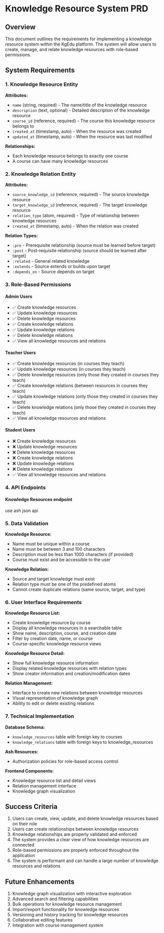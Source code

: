 # Knowledge Resource System PRD

## Overview
This document outlines the requirements for implementing a knowledge resource system within the KgEdu platform. The system will allow users to create, manage, and relate knowledge resources with role-based permissions.

## System Requirements

### 1. Knowledge Resource Entity

**Attributes:**
- `name` (string, required) - The name/title of the knowledge resource
- `description` (text, optional) - Detailed description of the knowledge resource
- `course_id` (reference, required) - The course this knowledge resource belongs to
- `created_at` (timestamp, auto) - When the resource was created
- `updated_at` (timestamp, auto) - When the resource was last modified

**Relationships:**
- Each knowledge resource belongs to exactly one course
- A course can have many knowledge resources

### 2. Knowledge Relation Entity

**Attributes:**
- `source_knowledge_id` (reference, required) - The source knowledge resource
- `target_knowledge_id` (reference, required) - The target knowledge resource
- `relation_type` (atom, required) - Type of relationship between knowledge resources
- `created_at` (timestamp, auto) - When the relation was created

**Relation Types:**
- `:pre` - Prerequisite relationship (source must be learned before target)
- `:post` - Post-requisite relationship (source should be learned after target)
- `:related` - General related knowledge
- `:extends` - Source extends or builds upon target
- `:depends_on` - Source depends on target

### 3. Role-Based Permissions

#### Admin Users
- ✅ Create knowledge resources
- ✅ Update knowledge resources
- ✅ Delete knowledge resources
- ✅ Create knowledge relations
- ✅ Update knowledge relations
- ✅ Delete knowledge relations
- ✅ View all knowledge resources and relations

#### Teacher Users
- ✅ Create knowledge resources (in courses they teach)
- ✅ Update knowledge resources (in courses they teach)
- ✅ Delete knowledge resources (only those they created in courses they teach)
- ✅ Create knowledge relations (between resources in courses they teach)
- ✅ Update knowledge relations (only those they created in courses they teach)
- ✅ Delete knowledge relations (only those they created in courses they teach)
- ✅ View all knowledge resources and relations

#### Student Users
- ❌ Create knowledge resources
- ❌ Update knowledge resources
- ❌ Delete knowledge resources
- ❌ Create knowledge relations
- ❌ Update knowledge relations
- ❌ Delete knowledge relations
- ✅ View all knowledge resources and relations

### 4. API Endpoints

#### Knowledge Resources endpoint
use ash json api

### 5. Data Validation

**Knowledge Resource:**
- Name must be unique within a course
- Name must be between 3 and 100 characters
- Description must be less than 1000 characters (if provided)
- Course must exist and be accessible to the user

**Knowledge Relation:**
- Source and target knowledge must exist
- Relation type must be one of the predefined atoms
- Cannot create duplicate relations (same source, target, and type)

### 6. User Interface Requirements

**Knowledge Resource List:**
- Create knowledge resource by course
- Display all knowledge resources in a searchable table
- Show name, description, course, and creation date
- Filter by creation date, name, or course
- Course-specific knowledge resource views

**Knowledge Resource Detail:**
- Show full knowledge resource information
- Display related knowledge resources with relation types
- Show creator information and creation/modification dates

**Relation Management:**
- Interface to create new relations between knowledge resources
- Visual representation of knowledge graph
- Ability to edit or delete existing relations

### 7. Technical Implementation

**Database Schema:**
- `knowledge_resources` table with foreign key to courses
- `knowledge_relations` table with foreign keys to knowledge_resources

**Ash Resources:**
- Authorization policies for role-based access control

**Frontend Components:**
- Knowledge resource list and detail views
- Relation management interface
- Knowledge graph visualization

## Success Criteria

1. Users can create, view, update, and delete knowledge resources based on their role
2. Users can create relationships between knowledge resources
3. Knowledge relationships are properly validated and enforced
4. The system provides a clear view of how knowledge resources are connected
5. Role-based permissions are properly enforced throughout the application
6. The system is performant and can handle a large number of knowledge resources and relations

## Future Enhancements

1. Knowledge graph visualization with interactive exploration
2. Advanced search and filtering capabilities
3. Bulk operations for knowledge resource management
4. Import/export functionality for knowledge resources
5. Versioning and history tracking for knowledge resources
6. Collaborative editing features
7. Integration with course management system